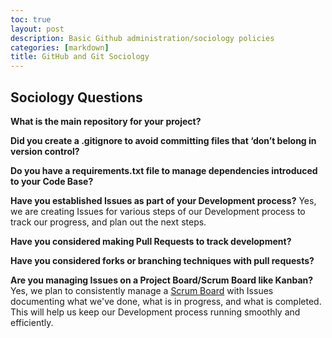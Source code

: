 ```yaml
---
toc: true
layout: post
description: Basic Github administration/sociology policies
categories: [markdown]
title: GitHub and Git Sociology
---
```


## Sociology Questions

**What is the main repository for your project?**


**Did you create a .gitignore to avoid committing files that ‘don’t belong in version control?**


**Do you have a requirements.txt file to manage dependencies introduced to your Code Base?**


**Have you established Issues as part of your Development process?**
Yes, we are creating Issues for various steps of our Development process to track our progress, and plan out the next steps. 

**Have you considered making Pull Requests to track development?**
 

**Have you considered forks or branching techniques with pull requests?**


**Are you managing Issues on a Project Board/Scrum Board like Kanban?**
Yes, we plan to consistently manage a [Scrum Board](https://github.com/users/haeryny/projects/1/views/1) with Issues documenting what we've done, what is in progress, and what is completed. This will help us keep our Development process running smoothly and efficiently. 